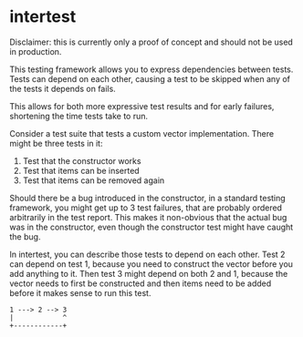 # intertest

Disclaimer: this is currently only a proof of concept and should not be used in production.

This testing framework allows you to express dependencies between tests.
Tests can depend on each other, causing a test to be skipped when any of the tests it depends on fails.

This allows for both more expressive test results and for early failures, shortening the time tests take to run.

Consider a test suite that tests a custom vector implementation.
There might be three tests in it:
1. Test that the constructor works
2. Test that items can be inserted
3. Test that items can be removed again

Should there be a bug introduced in the constructor, in a standard testing framework, you might get up to 3 test failures, that are probably ordered arbitrarily in the test report.
This makes it non-obvious that the actual bug was in the constructor, even though the constructor test might have caught the bug.

In intertest, you can describe those tests to depend on each other. Test 2 can depend on test 1, because you need to construct the vector before you add anything to it.
Then test 3 might depend on both 2 and 1, because the vector needs to first be constructed and then items need to be added before it makes sense to run this test.
```
1 ---> 2 --> 3
|            ^
+------------+
```



